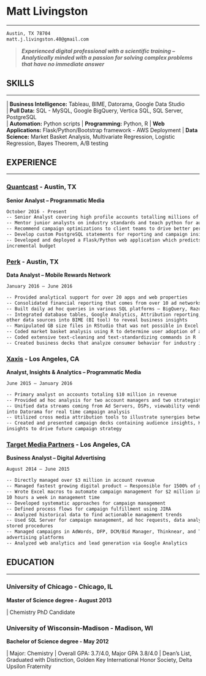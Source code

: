 # Matt Livingston 
---
```markdown 
Austin, TX 78704
matt.j.livingston.40@gmail.com
```
>_**Experienced digital professional with a scientific training – Analytically minded with a passion for solving complex problems that have no immediate answer**_

## SKILLS
---

| **Business Intelligence:** Tableau, BIME, Datorama, Google Data Studio  
| **Pull Data:** SQL - MySQL, Google BigQuery, Vertica SQL, SQL Server, PostgreSQL  
| **Automation:** Python scripts
| **Programming:** Python, R
| **Web Applications:** Flask/Python/Bootstrap framework - AWS Deployment
| **Data Science:** Market Basket Analysis, Multivariate Regression, Logistic Regression, Bayes Theorem, A/B testing  

## EXPERIENCE
---
### [Quantcast](https://www.quantcast.com/) - Austin, TX 
**Senior Analyst – Programmatic Media**
```markdown 
October 2016 - Present
-- Senior Analyst covering high profile accounts totalling millions of dollars a quarter
-- Mentor junior analysts on industry standards and teach python for automation purposes 
-- Recommend campaign optimizations to client teams to drive better performance  
-- Develop custom PostgreSQL statements for reporting and campaign insights  
-- Developed and deployed a Flask/Python web application which predicts performance at 
incremental budget
```
### [Perk](https://perk.com/) - Austin, TX  
**Data Analyst – Mobile Rewards Network**
```markdown
January 2016 – June 2016

-- Provided analytical support for over 20 apps and web properties 
-- Consolidated financial reporting that comes from over 10 ad networks 
-- Built daily ad hoc queries in various SQL platforms – BigQuery, RazorSQL, and MySQL
-- Integrated database tables, Google Analytics, Attribution reporting, Google Sheets and 
other data sources into BIME (BI tool) to reveal business insights
-- Manipulated GB size files in RStudio that was not possible in Excel 
-- Coded market basket analysis using R to determine user adoption of apps
-- Coded extensive text-cleaning and text-standardizing commands in R
-- Created business decks that analyze consumer behavior for industry insights
```
### [Xaxis](https://www.xaxis.com/) - Los Angeles, CA  
**Analyst, Insights & Analytics – Programmatic Media**
```markdown
June 2015 – January 2016

-- Primary analyst on accounts totaling $10 million in revenue
-- Provided ad hoc analysis for two account managers and two strategists
-- Unified data streams coming from Ad Servers, DSPs, viewability vendors, and Salesforce 
into Datorama for real time campaign analysis
-- Utilized cross media attribution tools to illustrate synergies between various channels
-- Created and presented campaign decks containing audience insights, KPI analyses, and other 
insights to drive future campaign strategy
```
### [Target Media Partners](https://www.targetmediapartners.com/) - Los Angeles, CA  
**Business Analyst – Digital Advertising**
```markdown
August 2014 – June 2015

-- Directly managed over $3 million in account revenue    
-- Managed fastest growing digital product – Responsible for 1500% of growth
-- Wrote Excel macros to automate campaign management for $2 million in account revenue – Saved 
10 hours a week in management time
-- Developed systematic approaches for campaign management 
-- Defined process flows for campaign fulfillment using JIRA
-- Analyzed historical data to find actionable management trends
-- Used SQL Server for campaign management, ad hoc requests, data analysis, and 
stored procedures  
-- Managed campaigns in AdWords, DFP, DCM/Bid Manager, Thinknear, and TubeMogul 
advertising platforms
-- Analyzed web analytics and lead generation via Google Analytics 
```
## EDUCATION
---
### University of Chicago - Chicago, IL
**Master of Science degree - August 2013**

| Chemistry PhD Candidate

### University of Wisconsin-Madison - Madison, WI 
**Bachelor of Science degree - May 2012**

| Major: Chemistry
| Overall GPA: 3.7/4.0, Major GPA 3.8/4.0
| Dean’s List, Graduated with Distinction, Golden Key International Honor Society, Delta Upsilon Fraternity

